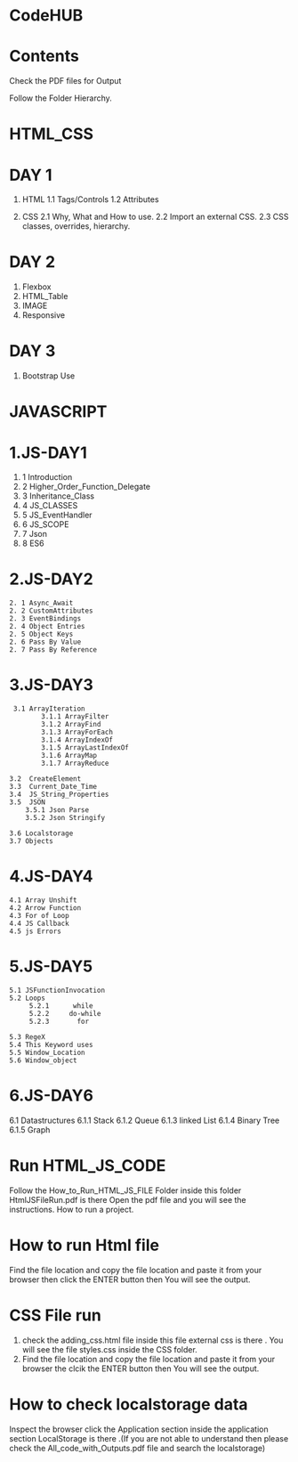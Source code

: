 # CodeHUB

# Contents
Check the PDF files for Output

Follow the Folder Hierarchy.
# HTML_CSS

# DAY 1
1. HTML 
     1.1 Tags/Controls
     1.2 Attributes
	 
2. CSS
   2.1 Why, What and How to use.
   2.2 Import an external CSS.
   2.3 CSS classes, overrides, hierarchy.

# DAY 2
1. Flexbox
2. HTML_Table
3. IMAGE
4. Responsive

# DAY 3
1. Bootstrap Use


# JAVASCRIPT 

# 1.JS-DAY1
   1. 1 Introduction
   1. 2 Higher_Order_Function_Delegate
   1. 3 Inheritance_Class
   1. 4 JS_CLASSES
   1. 5 JS_EventHandler
   1. 6 JS_SCOPE
   1. 7 Json
   1. 8  ES6 

# 2.JS-DAY2
    2. 1 Async_Await
    2. 2 CustomAttributes
    2. 3 EventBindings
    2. 4 Object Entries
    2. 5 Object Keys
    2. 6 Pass By Value
    2. 7 Pass By Reference

# 3.JS-DAY3
     3.1 ArrayIteration
            3.1.1 ArrayFilter
            3.1.2 ArrayFind
            3.1.3 ArrayForEach
            3.1.4 ArrayIndexOf
            3.1.5 ArrayLastIndexOf
            3.1.6 ArrayMap
            3.1.7 ArrayReduce

    3.2  CreateElement
    3.3  Current_Date_Time
    3.4  JS_String_Properties
    3.5  JSON 
        3.5.1 Json Parse
        3.5.2 Json Stringify

    3.6 Localstorage
    3.7 Objects


# 4.JS-DAY4
    4.1 Array Unshift
    4.2 Arrow Function
    4.3 For of Loop
    4.4 JS Callback
    4.5 js Errors


# 5.JS-DAY5
    5.1 JSFunctionInvocation
    5.2 Loops 
         5.2.1      while
         5.2.2     do-while
         5.2.3       for

    5.3 RegeX
    5.4 This Keyword uses
    5.5 Window_Location
    5.6 Window_object

# 6.JS-DAY6

  6.1 Datastructures 
         6.1.1 Stack
         6.1.2 Queue
         6.1.3 linked List
         6.1.4 Binary Tree 
         6.1.5 Graph


# Run HTML_JS_CODE
Follow the How_to_Run_HTML_JS_FILE Folder inside this folder  HtmlJSFileRun.pdf is there Open the pdf file and you will see the instructions.
How to run a project.
# How to run Html file 
 Find the file location and copy the file location and paste it from your browser then click the ENTER button then You will see the output.

# CSS File run
1. check the adding_css.html file inside this file external css is there . You will see the file styles.css inside the CSS folder.
2. Find the file location and copy the file location and paste it from your browser the clcik the ENTER button then You will see the output.

# How to check localstorage data
Inspect the browser click  the Application section inside the application section LocalStorage is there .(If you are not able to understand then please check the All_code_with_Outputs.pdf file and search the localstorage)